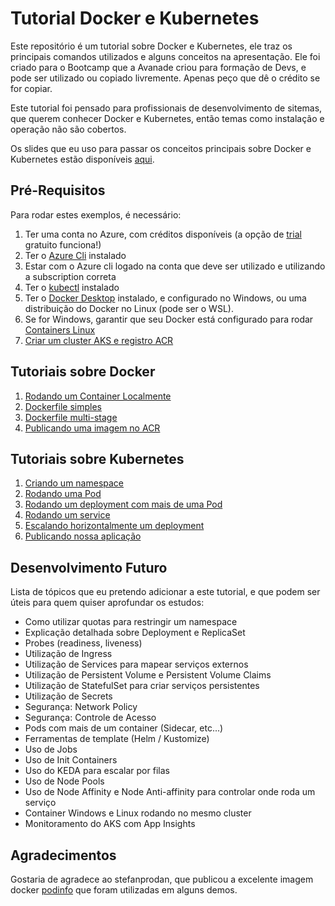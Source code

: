 Tutorial Docker e Kubernetes
============================

Este repositório é um tutorial sobre Docker e Kubernetes, ele traz os principais comandos utilizados e alguns conceitos na apresentação. Ele foi criado para o Bootcamp que a Avanade criou para formação de Devs, e pode ser utilizado ou copiado livremente. Apenas peço que dê o crédito se for copiar.

Este tutorial foi pensado para profissionais de desenvolvimento de sitemas, que querem conhecer Docker e Kubernetes, então temas como instalação e operação não são cobertos.

Os slides que eu uso para passar os conceitos principais sobre Docker e Kubernetes estão disponíveis [aqui](Tutorial-Docker-Kubernetes.pdf).

Pré-Requisitos
--------------

Para rodar estes exemplos, é necessário:

1. Ter uma conta no Azure, com créditos disponíveis (a opção de [trial](https://azure.microsoft.com/pt-br/free/) gratuito funciona!)
2. Ter o [Azure Cli](https://docs.microsoft.com/pt-br/cli/azure/install-azure-cli?view=azure-cli-latest) instalado
3. Estar com o Azure cli logado na conta que deve ser utilizado e utilizando a subscription correta
4. Ter o [kubectl](https://kubernetes.io/docs/tasks/tools/install-kubectl/) instalado
5. Ter o [Docker Desktop](https://www.docker.com/products/docker-desktop) instalado, e configurado no Windows, ou uma distribuição do Docker no Linux (pode ser o WSL).
6. Se for Windows, garantir que seu Docker está configurado para rodar [Containers Linux](https://docs.docker.com/docker-for-windows/#switch-between-windows-and-linux-containers)
7. [Criar um cluster AKS e registro ACR](ambiente/1-Criando-um-cluster-AKS/README.md)


Tutoriais sobre Docker
------------------

1. [Rodando um Container Localmente](docker/1-Rodando-um-Container-localmente/README.md)
2. [Dockerfile simples](docker/2-Dockerfile-simples/README.md)
3. [Dockerfile multi-stage](docker/3-Dockerfile-multi-stage/README.md)
4. [Publicando uma imagem no ACR](docker/4-Publicando-imagem-acr/README.md)

Tutoriais sobre Kubernetes
----------------------

1. [Criando um namespace](kubernetes/1-Criando-um-Namespace/README.md)
2. [Rodando uma Pod](kubernetes/2-Rodando-uma-Pod/README.md)
3. [Rodando um deployment com mais de uma Pod](kubernetes/3-Rodando-um-Deployment/README.md)
4. [Rodando um service](kubernetes/4-Rodando-um-Service/README.md)
5. [Escalando horizontalmente um deployment](kubernetes/5-Escalando-horizontalmente-um-deployment/README.md)
6. [Publicando nossa aplicação](kubernetes/6-Publicando-nossa-aplicacao/README.md)

Desenvolvimento Futuro
----------------------

Lista de tópicos que eu pretendo adicionar a este tutorial, e que podem ser úteis para quem quiser aprofundar os estudos:

- Como utilizar quotas para restringir um namespace
- Explicação detalhada sobre Deployment e ReplicaSet
- Probes (readiness, liveness)
- Utilização de Ingress
- Utilização de Services para mapear serviços externos
- Utilização de Persistent Volume e Persistent Volume Claims
- Utilização de StatefulSet para criar serviços persistentes
- Utilização de Secrets
- Segurança: Network Policy
- Segurança: Controle de Acesso
- Pods com mais de um container (Sidecar, etc...)
- Ferramentas de template (Helm / Kustomize)
- Uso de Jobs
- Uso de Init Containers
- Uso do KEDA para escalar por filas
- Uso de Node Pools
- Uso de Node Affinity e Node Anti-affinity para controlar onde roda um serviço
- Container Windows e Linux rodando no mesmo cluster
- Monitoramento do AKS com App Insights

Agradecimentos
--------------

Gostaria de agradece ao stefanprodan, que publicou a excelente imagem docker [podinfo](https://github.com/stefanprodan/podinfo) que foram utilizadas em alguns demos.
